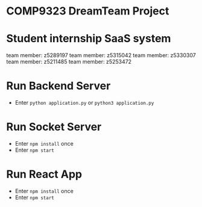 # COMP9323 DreamTeam Project

# Student internship SaaS system

team member: z5289197
team member: z5315042
team member: z5330307
team member: z5211485
team member: z5253472

# Run Backend Server

- Enter `python application.py` or `python3 application.py`

# Run Socket Server

- Enter `npm install` once
- Enter `npm start`

# Run React App

- Enter `npm install` once
- Enter `npm start`
